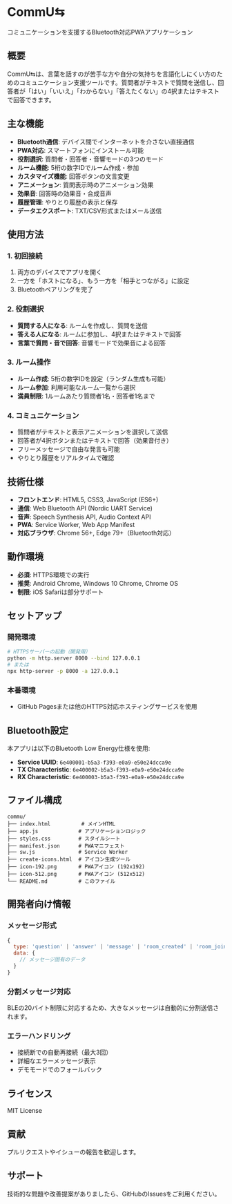 # CommU⇆

コミュニケーションを支援するBluetooth対応PWAアプリケーション

## 概要

CommU⇆は、言葉を話すのが苦手な方や自分の気持ちを言語化しにくい方のためのコミュニケーション支援ツールです。質問者がテキストで質問を送信し、回答者が「はい」「いいえ」「わからない」「答えたくない」の4択またはテキストで回答できます。

## 主な機能

- **Bluetooth通信**: デバイス間でインターネットを介さない直接通信
- **PWA対応**: スマートフォンにインストール可能
- **役割選択**: 質問者・回答者・音響モードの3つのモード
- **ルーム機能**: 5桁の数字IDでルーム作成・参加
- **カスタマイズ機能**: 回答ボタンの文言変更
- **アニメーション**: 質問表示時のアニメーション効果
- **効果音**: 回答時の効果音・合成音声
- **履歴管理**: やりとり履歴の表示と保存
- **データエクスポート**: TXT/CSV形式またはメール送信

## 使用方法

### 1. 初回接続
1. 両方のデバイスでアプリを開く
2. 一方を「ホストになる」、もう一方を「相手とつながる」に設定
3. Bluetoothペアリングを完了

### 2. 役割選択
- **質問する人になる**: ルームを作成し、質問を送信
- **答える人になる**: ルームに参加し、4択またはテキストで回答
- **言葉で質問・音で回答**: 音響モードで効果音による回答

### 3. ルーム操作
- **ルーム作成**: 5桁の数字IDを設定（ランダム生成も可能）
- **ルーム参加**: 利用可能なルーム一覧から選択
- **満員制限**: 1ルームあたり質問者1名・回答者1名まで

### 4. コミュニケーション
- 質問者がテキストと表示アニメーションを選択して送信
- 回答者が4択ボタンまたはテキストで回答（効果音付き）
- フリーメッセージで自由な発言も可能
- やりとり履歴をリアルタイムで確認

## 技術仕様

- **フロントエンド**: HTML5, CSS3, JavaScript (ES6+)
- **通信**: Web Bluetooth API (Nordic UART Service)
- **音声**: Speech Synthesis API, Audio Context API
- **PWA**: Service Worker, Web App Manifest
- **対応ブラウザ**: Chrome 56+, Edge 79+（Bluetooth対応）

## 動作環境

- **必須**: HTTPS環境での実行
- **推奨**: Android Chrome, Windows 10 Chrome, Chrome OS
- **制限**: iOS Safariは部分サポート

## セットアップ

### 開発環境
```bash
# HTTPSサーバーの起動（開発用）
python -m http.server 8000 --bind 127.0.0.1
# または
npx http-server -p 8000 -a 127.0.0.1
```

### 本番環境
- GitHub Pagesまたは他のHTTPS対応ホスティングサービスを使用

## Bluetooth設定

本アプリは以下のBluetooth Low Energy仕様を使用:
- **Service UUID**: `6e400001-b5a3-f393-e0a9-e50e24dcca9e`
- **TX Characteristic**: `6e400002-b5a3-f393-e0a9-e50e24dcca9e`
- **RX Characteristic**: `6e400003-b5a3-f393-e0a9-e50e24dcca9e`

## ファイル構成

```
commu/
├── index.html          # メインHTML
├── app.js             # アプリケーションロジック
├── styles.css         # スタイルシート
├── manifest.json      # PWAマニフェスト
├── sw.js              # Service Worker
├── create-icons.html  # アイコン生成ツール
├── icon-192.png       # PWAアイコン (192x192)
├── icon-512.png       # PWAアイコン (512x512)
└── README.md          # このファイル
```

## 開発者向け情報

### メッセージ形式
```javascript
{
  type: 'question' | 'answer' | 'message' | 'room_created' | 'room_joined',
  data: {
    // メッセージ固有のデータ
  }
}
```

### 分割メッセージ対応
BLEの20バイト制限に対応するため、大きなメッセージは自動的に分割送信されます。

### エラーハンドリング
- 接続断での自動再接続（最大3回）
- 詳細なエラーメッセージ表示
- デモモードでのフォールバック

## ライセンス

MIT License

## 貢献

プルリクエストやイシューの報告を歓迎します。

## サポート

技術的な問題や改善提案がありましたら、GitHubのIssuesをご利用ください。